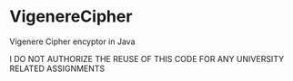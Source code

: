 # VigenereCipher
Vigenere Cipher encyptor in Java 

I DO NOT AUTHORIZE THE REUSE OF THIS CODE FOR ANY UNIVERSITY RELATED ASSIGNMENTS
